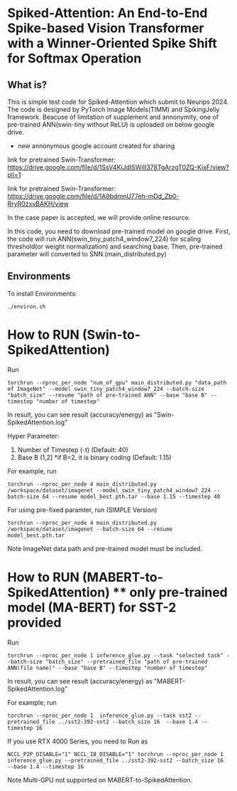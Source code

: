 # Spiked-Attention: An End-to-End Spike-based Vision Transformer with a Winner-Oriented Spike Shift for Softmax Operation
## What is?
This is simple test code for Spiked-Attention which submit to Neurips 2024.
The code is designed by PyTorch Image Models(TIMM) and SpikingJelly framework.
Beacuse of limitation of supplement and annonymity, one of pre-trained ANN(swin-tiny without ReLU) is uploaded on below google drive. 
* new annonymous google account created for sharing 

link for pretrained Swin-Transformer: https://drive.google.com/file/d/1SsV4KjJdISWiII378TgArzgT0ZQ-KixF/view?pli=1

link for pretrained Swin-Transformer: https://drive.google.com/file/d/1A8bdmnU77eh-mDd_Zb0-RryR0zxvBAKH/view 

In the case paper is accepted, we will provide online resource.

In this code, you need to download pre-trained model on google drive.
First, the code will run ANN(swin_tiny_patch4_window7_224) for scaling threshold(or weight normalization) and searching base.
Then, pre-trained parameter will converted to SNN.(main_distributed.py)

## Environments
To install Environments:

```
./environ.sh
```


# How to RUN (Swin-to-SpikedAttention)


Run
```
torchrun --nproc_per_node "num_of_gpu" main_distributed.py "data_path of ImageNet" --model swin_tiny_patch4_window7_224 --batch-size "batch_size" --resume "path of pre-trained ANN" --base "base B" --timestep "number of timestep"
```

In result, you can see result (accuracy/energy) as "Swin-SpikedAttention.log"

Hyper Parameter:
1. Number of Timestep (-t)   (Default: 40)
2. Base B (1,2] *if B=2, it is binary coding (Default: 1.15)


For example, run
```
torchrun --nproc_per_node 4 main_distributed.py /workspace/dataset/imagenet --model swin_tiny_patch4_window7_224 --batch-size 64 --resume model_best.pth.tar --base 1.15 --timestep 40
```

For using pre-fixed paramter, run (SIMPLE Version)
```
torchrun --nproc_per_node 4 main_distributed.py /workspace/dataset/imagenet --batch-size 64 --resume model_best.pth.tar 
```
Note ImageNet data path and pre-trained model must be included.

# How to RUN (MABERT-to-SpikedAttention) ** only pre-trained model (MA-BERT) for SST-2 provided
Run
```
torchrun --nproc_per_node 1 inference_glue.py --task "selected task" --batch-size "batch_size" --pretrained_file "path of pre-trained ANN(file name)" --base "base B" --timestep "number of timestep"
```
In result, you can see result (accuracy/energy) as "MABERT-SpikedAttention.log"

For example, run
```
torchrun --nproc_per_node 1  inference_glue.py --task sst2 --pretrained_file ../sst2-392-sst2 --batch_size 16  --base 1.4 --timestep 16
```

If you use RTX 4000 Series, you need to Run as
```
NCCL_P2P_DISABLE="1" NCCL_IB_DISABLE="1" torchrun --nproc_per_node 1  inference_glue.py --pretrained_file ../sst2-392-sst2 --batch_size 16  --base 1.4 --timestep 16
```

Note Multi-GPU not supported on MABERT-to-SpikedAttention.

 

